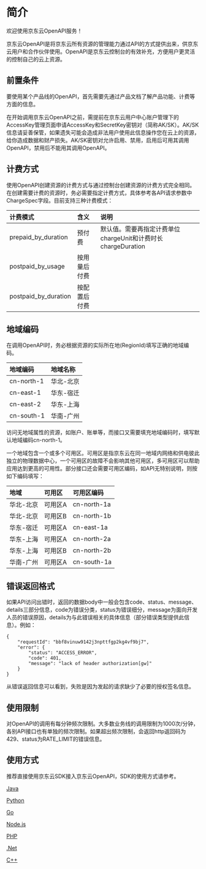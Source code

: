 
# 简介 #

欢迎使用京东云OpenAPI服务！

京东云OpenAPI是将京东云所有资源的管理能力通过API的方式提供出来，供京东云用户和合作伙伴使用。OpenAPI是京东云控制台的有效补充，方便用户更灵活的控制自己的云上资源。



## 前置条件 ##


要使用某个产品线的OpenAPI，首先需要先通过产品文档了解产品功能、计费等方面的信息。

在开始调用京东云OpenAPI之前，需提前在京东云用户中心账户管理下的AccessKey管理页面申请AccessKey和SecretKey密钥对（简称AK/SK）。AK/SK信息请妥善保管，如果遗失可能会造成非法用户使用此信息操作您在云上的资源，给你造成数据和财产损失。AK/SK密钥对允许启用、禁用，启用后可用其调用OpenAPI，禁用后不能用其调用OpenAPI。


 

## 计费方式 ##

使用OpenAPI创建资源的计费方式与通过控制台创建资源的计费方式完全相同。在创建需要计费的资源时，务必需要指定计费方式，具体参考各API请求参数中ChargeSpec字段。目前支持三种计费模式：

计费模式|含义|说明
:---|:---|:---
prepaid_by_duration | 预付费 | 默认值。需要再指定计费单位chargeUnit和计费时长chargeDuration
postpaid_by_usage | 按用量后付费 | 
postpaid_by_duration | 按配置后付费 |            


 

## 地域编码 ##

在调用OpenAPI时，务必根据资源的实际所在地(RegionId)填写正确的地域编码。

地域编码|地域名称
:---|:---
cn-north-1 | 华北-北京 
cn-east-1 | 华东-宿迁 
cn-east-2 | 华东-上海 
cn-south-1 | 华南-广州  
                         


访问无地域属性的资源，如账户、账单等，而接口又需要填充地域编码时，填写默认地域编码cn-north-1。

一个地域包含一个或多个可用区。可用区是指京东云在同一地域内网络和供电彼此独立的物理数据中心，一个可用区的故障不会影响其他可用区，多可用区可以帮助应用达到更高的可用性。部分接口还会需要可用区编码，如API无特别说明，则按如下编码填写：

地域|可用区|可用区编码
:---|:---|:---
华北-北京 | 可用区A | cn-north-1a 
华北-北京 | 可用区B | cn-north-1b  
华东-宿迁 | 可用区A | cn-east-1a 
华东-上海 | 可用区A | cn-north-2a  
华东-上海 | 可用区B | cn-north-2b 
华南-广州 | 可用区A | cn-south-1a  
   



## 错误返回格式 ##

如果API访问出错时，返回的数据body中一般会包含code、status、message、details三部分信息，code为错误分类，status为错误细分，message为面向开发人员的错误原因，details为与此错误相关的具体信息（部分错误类型提供此信息）。例如：

    {
        "requestId": "bbf8vinuw9142j3npttfgp2kg4vf9bj7", 
        "error": {
            "status": "ACCESS_ERROR", 
            "code": 401, 
            "message": "lack of header authorization[gw]"
        }
    }


从错误返回信息可以看到，失败是因为发起的请求缺少了必要的授权签名信息。




## 使用限制 ##

对OpenAPI的调用有每分钟频次限制。大多数业务线的调用限制为1000次/分钟，各别API接口也有单独的频次限制。如果超出频次限制，会返回http返回码为429、status为RATE_LIMIT的错误信息。

 

## 使用方式 ##

推荐直接使用京东云SDK接入京东云OpenAPI，SDK的使用方式请参考。

[Java](../SDK/Java/Java.md)

[Python](../SDK/Python/Python.md)

[Go](../SDK/Go/Go.md)

[Node.js](../SDK/nodejs/Node.js.md)

[PHP](../SDK/PHP.md)

[.Net](../SDK/dotnet/.Net.md)

[C++](../SDK/cplusplus/cplusplus.md)

